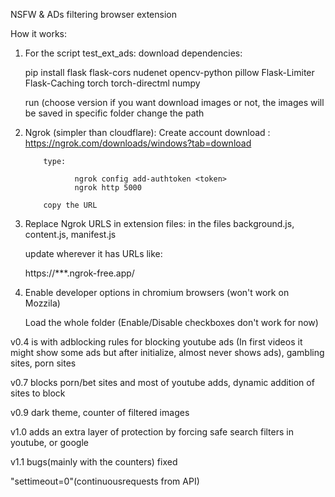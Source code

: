 NSFW & ADs filtering browser extension



How it works:

1) For the script test_ext_ads:
     download dependencies: 
	
	pip install flask flask-cors nudenet opencv-python pillow Flask-Limiter Flask-Caching torch torch-directml numpy
     
	 run (choose version if you want download images or not, the images will be saved in specific folder change the path
   
2) Ngrok (simpler than cloudflare):
          Create account
          download : https://ngrok.com/downloads/windows?tab=download

           type:

                  ngrok config add-authtoken <token>
                  ngrok http 5000

           copy the URL
   
4) Replace Ngrok URLS in extension files: in the files background.js, content.js, manifest.js

   update wherever it has URLs like:
	
	 https://***.ngrok-free.app/

5) Enable developer options in chromium browsers (won't work on Mozzila)

   Load the whole folder (Enable/Disable checkboxes don't work for now)




 
 
 v0.4 is with adblocking rules for blocking youtube ads (In first videos it might show some ads but after initialize, almost never shows ads), gambling sites, porn sites


v0.7 blocks porn/bet sites and most of youtube adds, dynamic addition of sites to block


v0.9 dark theme, counter of filtered images

v1.0 adds an extra layer of protection by forcing safe search filters in youtube, or google



v1.1 bugs(mainly with the counters) fixed 

"settimeout=0"(continuousrequests from API) 

